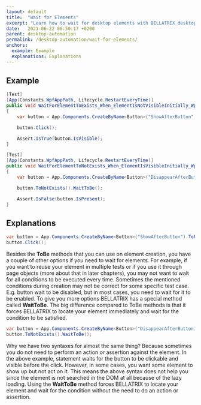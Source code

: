 ```yaml
---
layout: default
title:  "Wait for Elements"
excerpt: "Learn how to wait for desktop elements with BELLATRIX desktop module."
date:   2021-06-22 06:50:17 +0200
parent: desktop-automation
permalink: /desktop-automation/wait-for-elements/
anchors:
  example: Example
  explanations: Explanations
---
```

Example
-------
```csharp
[Test]
[App(Constants.WpfAppPath, Lifecycle.RestartEveryTime)]
public void WaitForElementToExists_When_ElementIsNotVisibleInitially_Wpf()
{
    var button = App.Components.CreateByName<Button>("ShowAfterButton").ToExists();

    button.Click();

    Assert.IsTrue(button.IsVisible);
}

[Test]
[App(Constants.WpfAppPath, Lifecycle.RestartEveryTime)]
public void WaitForElementToNotExists_When_ElementIsVisibleInitially_Wpf()
{
    var button = App.Components.CreateByName<Button>("DisappearAfterButton1");

    button.ToNotExists().WaitToBe();

    Assert.IsFalse(button.IsPresent);
}
```

Explanations
------------
```csharp
var button = App.Components.CreateByName<Button>("ShowAfterButton").ToExists();
button.Click();
```
Besides the **ToBe** methods that you can use on element creation, you have a couple of other options if you need to wait for elements. For example, if you want to reuse your element in multiple tests or if you use it through page objects (more about that in later chapters), you may not want to wait for all conditions to be executed every time. Sometimes the mentioned conditions during creation may not be correct for some specific test case. E.g. button wait to be disabled, but in most cases, you need to wait for it to be enabled. To give you more options BELLATRIX has a special method called **WaitToBe**. The big difference compared to ToBe methods is that it forces BELLATRIX to locate your element immediately and wait for the condition to be satisfied.
```csharp
var button = App.Components.CreateByName<Button>("DisappearAfterButton1");
button.ToNotExists().WaitToBe();
```
Why we have two syntaxes for almost the same thing? Because sometimes you do not need to perform an action or assertion against the element. In the above example, statement waits for the button to be clickable and visible before the click. However, in some cases, you want some element to show up but not act on it. This means the above syntax does not help you since the element is not searched in the DOM at all because of the lazy loading.
Using the **WaitToBe** method forces BELLATRIX to locate your element and wait for the condition without the need to do an action or assertion.